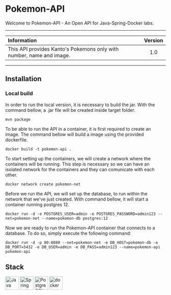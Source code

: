 # Pokemon-API

Welcome to Pokemon-API - An Open API for Java-Spring-Docker labs.

---

| Information | Version |
|:------------|:---------:|
|This API provides Kanto's Pokemons only with number, name and image.| 1.0 |

---

## Installation

### Local build

In order to run the local version, it is necessary to build the jar.
With the command bellow, a .jar file will be created inside target folder.

    mvn package

To be able to run the API in a container, it is first required to create an image.
The command bellow will build a image using the provided dockerfile.

    docker build -t pokemon-api .

To start setting up the containers, we will create a network where the containers will be running.
This step is necessary so we can have an isolated network for the containers and they can comunicate with each other.

    docker network create pokemon-net

Before we run the API, we will set up the database, to run within the network that we've just created.
With command bellow, it will start a container running postgres 12.

    docker run -d -e POSTGRES_USER=admin -e POSTGRES_PASSWORD=admin123 --net=pokemon-net --name=pokemon-db postgres:12

Now we are ready to run the Pokemon-API container that connects to a database.
To do so, simply execute the following command:

    docker run -d -p 80:8080 --net=pokemon-net -e DB_HOST=pokemon-db -e DB_PORT=5432 -e DB_USER=admin -e DB_PASS=admin123 --name=pokemon-api pokemon-api

## Stack

<a href="https://www.java.com/" title="Java"><img src="https://github.com/get-icon/geticon/raw/master/icons/java.svg" alt="Java" width="42px" height="42px"></a>
<a href="https://spring.io/" title="Spring"><img src="https://github.com/get-icon/geticon/raw/master/icons/spring.svg" alt="Spring" width="42px" height="42px"></a>
<a href="https://www.postgresql.org/" title="PostgreSQL"><img src="https://github.com/get-icon/geticon/raw/master/icons/postgresql.svg" alt="PostgreSQL" width="42px" height="42px"></a>
<a href="https://www.docker.com/" title="docker"><img src="https://github.com/get-icon/geticon/raw/master/icons/docker-icon.svg" alt="docker" width="42px" height="42px"></a>